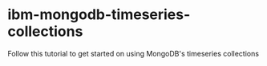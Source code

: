 # ibm-mongodb-timeseries-collections
Follow this tutorial to get started on using MongoDB's timeseries collections
